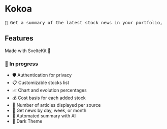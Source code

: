 # Kokoa

<pre align="center">
📰 Get a summary of the latest stock news in your portfolio, and more!
</pre>

## Features

Made with SvelteKit 🧡

### 🚧 In progress

- 🛡️ Authentication for privacy
- 📋 Customizable stocks list
- 📈 Chart and evolution percentages
- 💰 Cost basis for each added stock
- 📣 Number of articles displayed per source
- 📅 Get news by day, week, or month
- 🤖 Automated summary with AI
- 🌙 Dark Theme
